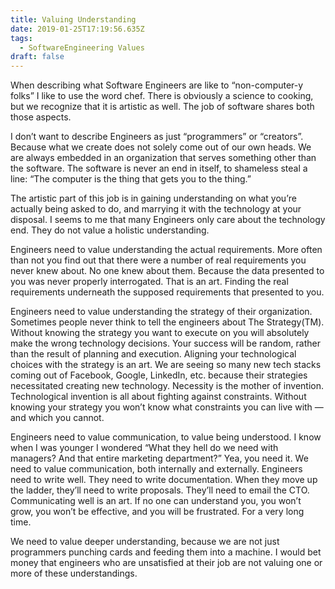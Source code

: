 ```yaml
---
title: Valuing Understanding
date: 2019-01-25T17:19:56.635Z
tags:
  - SoftwareEngineering Values
draft: false
---
```

When describing what Software Engineers are like to “non-computer-y folks” I like to use the word chef. There is obviously a science to cooking, but we recognize that it is artistic as well. The job of software shares both those aspects.

I don’t want to describe Engineers as just “programmers” or “creators”. Because what we create does not solely come out of our own heads. We are always embedded in an organization that serves something other than the software. The software is never an end in itself, to shameless steal a line: “The computer is the thing that gets you to the thing.”

The artistic part of this job is in gaining understanding on what you’re actually being asked to do, and marrying it with the technology at your disposal. I seems to me that many Engineers only care about the technology end. They do not value a holistic understanding.

Engineers need to value understanding the actual requirements. More often than not you find out that there were a number of real requirements you never knew about. No one knew about them. Because the data presented to you was never properly interrogated. That is an art. Finding the real requirements underneath the supposed requirements that presented to you.

Engineers need to value understanding the strategy of their organization. Sometimes people never think to tell the engineers about The Strategy(TM). Without knowing the strategy you want to execute on you will absolutely make the wrong technology decisions. Your success will be random, rather than the result of planning and execution. Aligning your technological choices with the strategy is an art. We are seeing so many new tech stacks coming out of Facebook, Google, LinkedIn, etc. because their strategies necessitated creating new technology. Necessity is the mother of invention. Technological invention is all about fighting against constraints. Without knowing your strategy you won’t know what constraints you can live with — and which you cannot.

Engineers need to value communication, to value being understood. I know when I was younger I wondered “What they hell do we need with managers? And that entire marketing department?” Yea, you need it. We need to value communication, both internally and externally. Engineers need to write well. They need to write documentation. When they move up the ladder, they’ll need to write proposals. They’ll need to email the CTO. Communicating well is an art. If no one can understand you, you won’t grow, you won’t be effective, and you will be frustrated. For a very long time.

We need to value deeper understanding, because we are not just programmers punching cards and feeding them into a machine. I would bet money that engineers who are unsatisfied at their job are not valuing one or more of these understandings.
